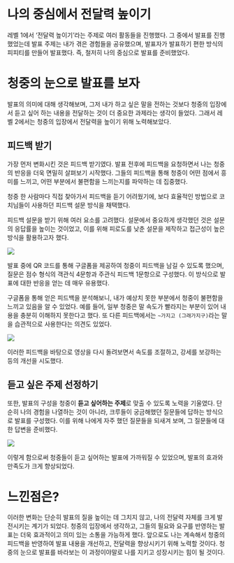 # 나의 중심에서 전달력 높이기

레벨 1에서 ‘전달력 높이기’라는 주제로 여러 활동들을 진행했다. 그 중에서 발표를 진행했었는데 발표 주제는 내가 겪은 경험들을 공유했으며, 발표자가 발표하기 편한 방식의 피피티를 만들어 발표했다. 즉, 철저히 나의 중심으로 발표를 준비했었다.


# 청중의 눈으로 발표를 보자
발표의 의미에 대해 생각해보며, 그저 내가 하고 싶은 말을 전하는 것보다 청중의 입장에서 듣고 싶어 하는 내용을 전달하는 것이 더 중요한 과제라는 생각이 들었다. 그래서 레벨 2에서는 청중의 입장에서 전달력을 높이기 위해 노력해보았다.

## 피드백 받기
가장 먼저 변화시킨 것은 피드백 받기였다. 발표 전후에 피드백을 요청하면서 나는 청중의 반응을 더욱 면밀히 살펴보기 시작했다. 그들의 피드백을 통해 청중이 어떤 점에서 흥미를 느끼고, 어떤 부분에서 불편함을 느끼는지를 파악하는 데 집중했다.

청중 한 사람마다 직접 찾아가서 피드백을 듣기 어려웠기에, 보다 효율적인 방법으로 코치님들이 사용하던 피드백 설문 방식을 채택했다.

피드백 설문을 받기 위해 여러 요소를 고려했다. 설문에서 중요하게 생각했던 것은 설문의 응답률을 높이는 것이었고, 이를 위해 피로도를 낮춘 설문을 제작하고 접근성이 높은 방식을 활용하고자 했다.

![](https://velog.velcdn.com/images/chocochip/post/97080235-c5f1-4ffe-906b-a6233bb1c872/image.jpeg)

발표 중에 QR 코드를 통해 구글폼을 제공하여 청중이 피드백을 남길 수 있도록 했으며, 질문은 점수 형식의 객관식 4문항과 주관식 피드백 1문항으로 구성했다. 이 방식으로 발표에 대한 반응을 얻는 데 매우 유용했다.

구글폼을 통해 얻은 피드백을 분석해보니, 내가 예상치 못한 부분에서 청중이 불편함을 느끼고 있음을 알 수 있었다. 예를 들어, 일부 청중은 말 속도가 빨라지는 부분이 있어 내용을 충분히 이해하지 못한다고 했다. 또 다른 피드백에서는 `~가지고 (그래가지구)`라는 말을 습관적으로 사용한다는 의견도 있었다.

![](https://velog.velcdn.com/images/chocochip/post/a208fc58-81d9-43f8-8358-ceda2f07750a/image.png)

이러한 피드백을 바탕으로 영상을 다시 돌려보면서 속도를 조절하고, 강세를 보강하는 등의 개선을 시도했다.

## 듣고 싶은 주제 선정하기
또한, 발표의 구성을 청중이 **듣고 싶어하는 주제**로 맞출 수 있도록 노력을 기울였다. 단순히 나의 경험을 나열하는 것이 아니라, 크루들이 궁금해했던 질문들에 답하는 방식으로 발표를 구성했다. 이를 위해 나에게 자주 했던 질문들을 되새겨 보며, 그 질문들에 대한 답변을 준비했다.

![](https://velog.velcdn.com/images/chocochip/post/eded8243-0c74-486a-a12a-769c4218e3d0/image.png)

이렇게 함으로써 청중들이 듣고 싶어하는 발표에 가까워질 수 있었으며, 발표의 효과와 만족도가 크게 향상되었다.

# 느낀점은?
이러한 변화는 단순히 발표의 질을 높이는 데 그치지 않고, 나의 전달력 자체를 크게 발전시키는 계기가 되었다. 청중의 입장에서 생각하고, 그들의 필요와 요구를 반영하는 발표는 더욱 효과적이고 의미 있는 소통을 가능하게 했다. 앞으로도 나는 계속해서 청중의 피드백을 반영하여 발표 내용을 개선하고, 전달력을 향상시키기 위해 노력할 것이다. 청중의 눈으로 발표를 바라보는 이 과정이야말로 나를 지키고 성장시키는 힘이 될 것이다.